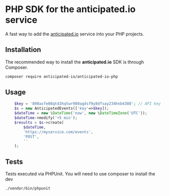 # PHP SDK for the anticipated.io service

A fast way to add the [anticipated.io](https://anticipated.io) service into your PHP projects.

## Installation

The recommended way to install the <strong>anticipated.io</strong> SDK is through Composer.

```bash
composer require anticipated-io/anticipated-io-php
```

## Usage

```php
    $key = '890asfe08qt43hqtwr980agdsf9y8dfsay234hnb4308'; // API key from https://app.anticipated.io/apiKeys
    $s = new AnticipatedEvents(['key'=>$key]);
    $dateTime = new \DateTime('now', new \DateTimeZone('UTC'));
    $dateTime->modify('+5 min');
    $results = $s->create(
        $dateTime,
        'https://myservice.com/events',
        'POST',
        ''
    );
```

## Tests

Tests executed via PHPUnit. You will need to use composer to install the dev

```shell script
./vendor/bin/phpunit
```
